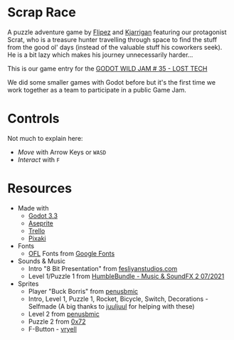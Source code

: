 # Scrap Race

A puzzle adventure game by [Flipez](https://github.com/Flipez) and [Kjarrigan](https://github.com/Kjarrigan) featuring our protagonist Scrat, who is a treasure hunter travelling through space to find the stuff from the good ol' days (instead of the valuable stuff his coworkers seek). He is a bit lazy which makes his journey unnecessarily harder...

This is our game entry for the [GODOT WILD JAM # 35 - LOST TECH](https://itch.io/jam/godot-wild-jam-35)

We did some smaller games with Godot before but it's the first time we work together as a team to participate in a public Game Jam.

# Controls

Not much to explain here: 
* *Move* with Arrow Keys or `WASD`
* *Interact* with `F`

# Resources

* Made with
  * [Godot 3.3](https://godotengine.org/)
  * [Aseprite](https://www.aseprite.org/)
  * [Trello](https://trello.com)
  * [Pixaki](https://pixaki.com/)
* Fonts
  * [OFL](https://scripts.sil.org/cms/scripts/page.php?site_id=nrsi&id=OFL) Fonts from [Google Fonts](https://fonts.google.com/)
* Sounds & Music
  * Intro "8 Bit Presentation" from [fesliyanstudios.com](https://www.fesliyanstudios.com/royalty-free-music/downloads-c/8-bit-music/6)
  * Level 1/Puzzle 1 from [HumbleBundle - Music & SoundFX 2 07/2021](https://www.humblebundle.com/software/music-sound-effects-for-games-files-content)
* Sprites
  * Player "Buck Borris" from [penusbmic](https://penusbmic.itch.io/super-ginger-hero)
  * Intro, Level 1, Puzzle 1, Rocket, Bicycle, Switch, Decorations - Selfmade (A big thanks to [juuljuul](https://github.com/juuljuul) for helping with these)
  * Level 2 from [penusbmic](https://penusbmic.itch.io/)
  * Puzzle 2 from [0x72](https://0x72.itch.io/)
  * F-Button - [vryell](https://vryell.itch.io/)
